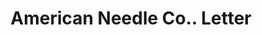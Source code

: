 ---
doi: 10.7916/D8M346SZ
date_other: '1890'
date_other_textual: 1890-1899
form: correspondence
genre:
- Letters (correspondence)
name:
- American Needle Co.
object_in_context_url: https://biggert.cul.columbia.edu/items/view/ave_biggert_00943
subject_hierarchical_geographic:
- New York, New York, United States
subject_name:
- American Needle Co.
title: American Needle Co.. Letter
sort_title: American Needle Co.. Letter
call_number: ave_biggert_00943
coordinates:
- 40.71277777777778,-74.00583333333333
pid: ave_biggert_00943
identifiers: ave_biggert_00943
permalink: /biggert/ave_biggert_00943/
layout: iiif-image-page
---